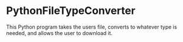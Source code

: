# PythonFileTypeConverter
This Python program takes the users file, converts to whatever type is needed, and allows the user to download it.
